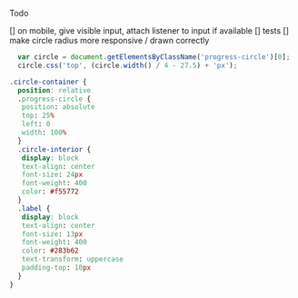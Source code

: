 Todo

[] on mobile, give visible input, attach listener to input if available
[] tests
[] make circle radius more responsive / drawn correctly

```js
  var circle = document.getElementsByClassName('progress-circle')[0];
  circle.css('top', (circle.width() / 4 - 27.5) + 'px');
```

```css
.circle-container {
  position: relative
  .progress-circle {
   position: absolute
   top: 25%
   left: 0
   width: 100%
  }
  .circle-interior {
   display: block
   text-align: center
   font-size: 24px
   font-weight: 400
   color: #f55772
  }
  .label {
   display: block
   text-align: center
   font-size: 13px
   font-weight: 400
   color: #283b62
   text-transform: uppercase
   padding-top: 10px
  }
}
```
